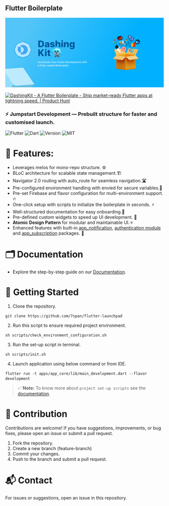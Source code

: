 ## Flutter Boilerplate
![Flutter boilerplate banner](banner.webp)


<a href="https://www.producthunt.com/products/dashingkit-a-flutter-boilerplate?embed=true&utm_source=badge-featured&utm_medium=badge&utm_source=badge-dashingkit&#0045;a&#0045;flutter&#0045;boilerplate" target="_blank"><img src="https://api.producthunt.com/widgets/embed-image/v1/featured.svg?post_id=997445&theme=light&t=1753436745235" alt="DashingKit&#0032;&#0045;&#0032;A&#0032;Flutter&#0032;Boilerplate - Ship&#0032;market&#0045;ready&#0032;Flutter&#0032;apps&#0032;at&#0032;lightning&#0032;speed&#0046; | Product Hunt" style="width: 250px; height: 54px;" width="250" height="54" /></a>

### ⚡ Jumpstart Development — Prebuilt structure for faster and customised launch.

![Flutter](https://img.shields.io/badge/Flutter-v3.13.0-blue?logo=flutter)
![Dart](https://img.shields.io/badge/Dart-3.2.0-blue?logo=dart)
![Version](https://img.shields.io/badge/Version-1.0.0-blue)
![MIT](https://img.shields.io/badge/license-MIT-purple.svg)

# 📝 Features:

- Leverages melos for mono-repo structure. ⚙️
- BLoC architecture for scalable state management.🏗️
- Navigator 2.0 routing with auto_route for seamless navigation.🛣️
- Pre-configured environment handling with envied for secure variables.🔐
- Pre-set Firebase and flavor configuration for multi-environment support.🔥
- One-click setup with scripts to initialize the boilerplate in seconds. ⚡
- Well-structured documentation for easy onboarding.📖
- Pre-defined custom widgets to speed up UI development. 🧱
- **Atomic Design Pattern** for modular and maintainable UI.⚛️
- Enhanced features with built-in [app_notification](https://codelabs-preview.appspot.com/?file_id=1BDawGTK-riXb-PjwFCCqjwZ74yhdzFapw9kT2yJnp88#13), [authentication module](https://codelabs-preview.appspot.com/?file_id=1BDawGTK-riXb-PjwFCCqjwZ74yhdzFapw9kT2yJnp88#14) and [app_subscription](https://codelabs-preview.appspot.com/?file_id=1BDawGTK-riXb-PjwFCCqjwZ74yhdzFapw9kT2yJnp88#15) packages. 🚀

# 🗂️ Documentation

- Explore the step-by-step guide on our [Documentation](https://7span.com/open-source/flutter-launchpad-docs/docs/intro).

# 🏁 Getting Started

1. Clone the repository.
```
git clone https://github.com/7span/flutter-launchpad
```

2. Run this script to ensure required project environment.
```
sh scripts/check_environment_configuration.sh
```

3. Run the set-up script in terminal.
 ```
 sh scripts/init.sh 
 ```

4. Launch application using below command or from IDE.
```
flutter run -t apps/app_core/lib/main_development.dart --flavor development
```

> ✅ **Note:** To know more about `project set-up scripts` see the [documentation](https://7span.com/open-source/flutter-launchpad-docs/docs/category/project-set-up).


# 🤝 Contribution

Contributions are welcome! If you have suggestions, improvements, or bug fixes, please open an issue
or submit a pull request.

1. Fork the repository.
2. Create a new branch (feature-branch)
3. Commit your changes.
4. Push to the branch and submit a pull request.

# 📬 Contact

For issues or suggestions, open an issue in this repository.
